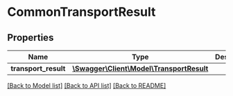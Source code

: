 # CommonTransportResult

## Properties
Name | Type | Description | Notes
------------ | ------------- | ------------- | -------------
**transport_result** | [**\Swagger\Client\Model\TransportResult**](TransportResult.md) |  | [optional] 

[[Back to Model list]](../README.md#documentation-for-models) [[Back to API list]](../README.md#documentation-for-api-endpoints) [[Back to README]](../README.md)


